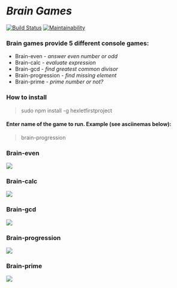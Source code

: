 # ***Brain Games***

[![Build Status](https://travis-ci.com/mikhailasalkhanov/project-lvl1-s462.svg?branch=master)](https://travis-ci.com/mikhailasalkhanov/project-lvl1-s462) [![Maintainability](https://api.codeclimate.com/v1/badges/79f0dc11287eee3e685a/maintainability)](https://codeclimate.com/github/mikhailasalkhanov/project-lvl1-s462/maintainability)

### Brain games provide 5 different console games:
- Brain-even - *answer even number or odd*
- Brain-calc - *evaluate expression*
- Brain-gcd - *find greatest common divisor*
- Brain-progression - *find missing element*
- Brain-prime - *prime number or not?*

### How to install
> sudo npm install -g hexletfirstproject

#### Enter name of the game to run. Example (see asciinemas below):
> brain-progression

### Brain-even
<a href="https://asciinema.org/a/uEB7fepJgM0kpfT8FyyOL7lMM?autoplay=1" target="_blank"><img src="https://asciinema.org/a/uEB7fepJgM0kpfT8FyyOL7lMM.svg" /></a>
### Brain-calc
<a href="https://asciinema.org/a/2M4qMRx5GVmbZGQjHizJHiWOG?autoplay=1" target="_blank"><img src="https://asciinema.org/a/2M4qMRx5GVmbZGQjHizJHiWOG.svg" /></a>
### Brain-gcd
<a href="https://asciinema.org/a/Y8nTSeyf4KWjV11P8f8dJTz1W?autoplay=1" target="_blank"><img src="https://asciinema.org/a/Y8nTSeyf4KWjV11P8f8dJTz1W.svg" /></a>
### Brain-progression
<a href="https://asciinema.org/a/3SGX0rfagLH9grlX6rmtkvAG4?autoplay=1" target="_blank"><img src="https://asciinema.org/a/3SGX0rfagLH9grlX6rmtkvAG4.svg" /></a>
### Brain-prime
<a href="https://asciinema.org/a/i3emUAhVkqZUrLCjkZqpaWjYd?autoplay=1" target="_blank"><img src="https://asciinema.org/a/i3emUAhVkqZUrLCjkZqpaWjYd.svg" /></a>
